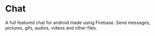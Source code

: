 # Chat
A full featured chat for android made using Firebase. Send messages, pictures, gifs, audios, videos and other files.

